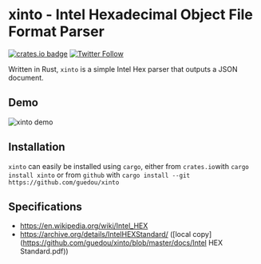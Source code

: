 # xinto - Intel Hexadecimal Object File Format Parser

[![crates.io badge](https://img.shields.io/crates/v/xinto.svg)](https://crates.io/crates/xinto)
[![Twitter Follow](https://img.shields.io/twitter/follow/guedou.svg?style=social)](https://twitter.com/intent/follow?screen_name=guedou)

Written in Rust, `xinto` is a simple Intel Hex parser that outputs a JSON document.

## Demo

![xinto demo](https://raw.githubusercontent.com/guedou/xinto/data/demo.svg)

## Installation

`xinto` can easily be installed using `cargo`, either from `crates.io`with `cargo install xinto` or from `github` with `cargo install --git https://github.com/guedou/xinto`

## Specifications

- https://en.wikipedia.org/wiki/Intel_HEX
- https://archive.org/details/IntelHEXStandard/ ([local copy](https://github.com/guedou/xinto/blob/master/docs/Intel HEX Standard.pdf))
